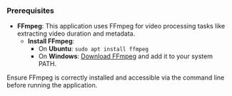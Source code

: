 ### Prerequisites

- **FFmpeg**: This application uses FFmpeg for video processing tasks like extracting video duration and metadata.
    - **Install FFmpeg**:
        - On **Ubuntu**: `sudo apt install ffmpeg`
        - On **Windows**: [Download FFmpeg](https://www.gyan.dev/ffmpeg/builds/) and add it to your system PATH.

Ensure FFmpeg is correctly installed and accessible via the command line before running the application.
